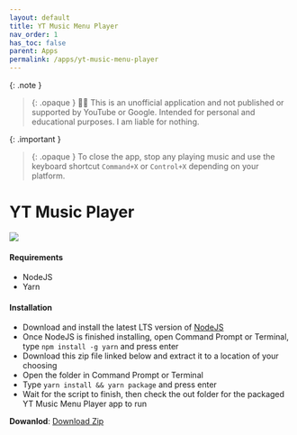 ```yaml
---
layout: default
title: YT Music Menu Player
nav_order: 1
has_toc: false
parent: Apps
permalink: /apps/yt-music-menu-player
---
```


{: .note }
> {: .opaque }
> 🧑‍⚖️ This is an unofficial application and not published or supported by YouTube or Google. Intended for personal and educational purposes. I am liable for nothing.

{: .important }
> {: .opaque }
> To close the app, stop any playing music and use the keyboard shortcut `Command+X` or `Control+X` depending on your platform.

YT Music Player
===============================

![][PREVIEW]

#### Requirements

*   NodeJS
*   Yarn

#### Installation

*   Download and install the latest LTS version of [NodeJS][NODEJS]
*   Once NodeJS is finished installing, open Command Prompt or Terminal, type `npm install -g yarn` and press enter
*   Download this zip file linked below and extract it to a location of your choosing
*   Open the folder in Command Prompt or Terminal
*   Type `yarn install && yarn package` and press enter
*   Wait for the script to finish, then check the out folder for the packaged YT Music Menu Player app to run

**Dowanlod**: [Download Zip][DOWNLOAD_ZIP]

[PREVIEW]: https://the-back-room.info/assets/images/apps/yt-music-menu-player.png

[SOURCE]: https://music.youtube.com

[NODEJS]: https://nodejs.org/

[DOWNLOAD_ZIP]: https://github.com/The-Back-Room/YT-Music-Menu-Player/archive/refs/heads/main.zip